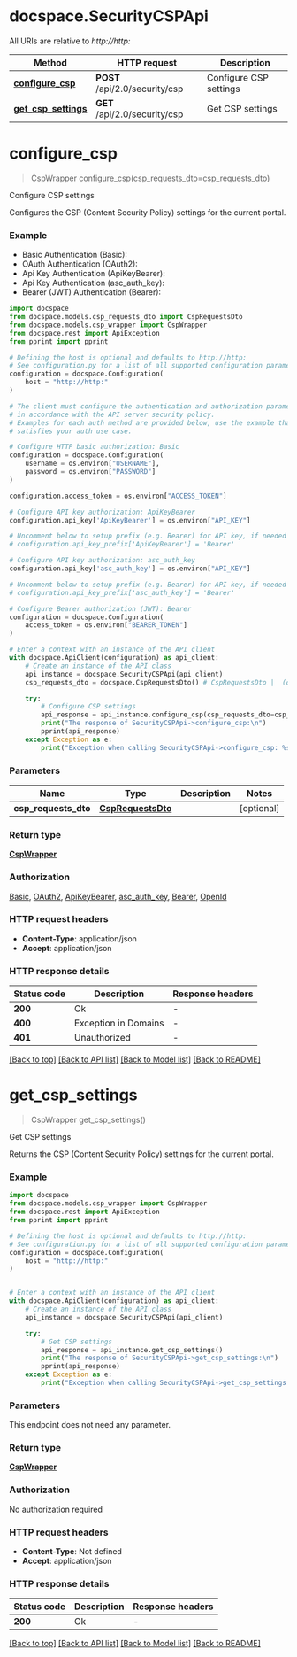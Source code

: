 # docspace.SecurityCSPApi

All URIs are relative to *http://http:*

Method | HTTP request | Description
------------- | ------------- | -------------
[**configure_csp**](SecurityCSPApi.md#configure_csp) | **POST** /api/2.0/security/csp | Configure CSP settings
[**get_csp_settings**](SecurityCSPApi.md#get_csp_settings) | **GET** /api/2.0/security/csp | Get CSP settings


# **configure_csp**
> CspWrapper configure_csp(csp_requests_dto=csp_requests_dto)

Configure CSP settings

Configures the CSP (Content Security Policy) settings for the current portal.

### Example

* Basic Authentication (Basic):
* OAuth Authentication (OAuth2):
* Api Key Authentication (ApiKeyBearer):
* Api Key Authentication (asc_auth_key):
* Bearer (JWT) Authentication (Bearer):

```python
import docspace
from docspace.models.csp_requests_dto import CspRequestsDto
from docspace.models.csp_wrapper import CspWrapper
from docspace.rest import ApiException
from pprint import pprint

# Defining the host is optional and defaults to http://http:
# See configuration.py for a list of all supported configuration parameters.
configuration = docspace.Configuration(
    host = "http://http:"
)

# The client must configure the authentication and authorization parameters
# in accordance with the API server security policy.
# Examples for each auth method are provided below, use the example that
# satisfies your auth use case.

# Configure HTTP basic authorization: Basic
configuration = docspace.Configuration(
    username = os.environ["USERNAME"],
    password = os.environ["PASSWORD"]
)

configuration.access_token = os.environ["ACCESS_TOKEN"]

# Configure API key authorization: ApiKeyBearer
configuration.api_key['ApiKeyBearer'] = os.environ["API_KEY"]

# Uncomment below to setup prefix (e.g. Bearer) for API key, if needed
# configuration.api_key_prefix['ApiKeyBearer'] = 'Bearer'

# Configure API key authorization: asc_auth_key
configuration.api_key['asc_auth_key'] = os.environ["API_KEY"]

# Uncomment below to setup prefix (e.g. Bearer) for API key, if needed
# configuration.api_key_prefix['asc_auth_key'] = 'Bearer'

# Configure Bearer authorization (JWT): Bearer
configuration = docspace.Configuration(
    access_token = os.environ["BEARER_TOKEN"]
)

# Enter a context with an instance of the API client
with docspace.ApiClient(configuration) as api_client:
    # Create an instance of the API class
    api_instance = docspace.SecurityCSPApi(api_client)
    csp_requests_dto = docspace.CspRequestsDto() # CspRequestsDto |  (optional)

    try:
        # Configure CSP settings
        api_response = api_instance.configure_csp(csp_requests_dto=csp_requests_dto)
        print("The response of SecurityCSPApi->configure_csp:\n")
        pprint(api_response)
    except Exception as e:
        print("Exception when calling SecurityCSPApi->configure_csp: %s\n" % e)
```



### Parameters


Name | Type | Description  | Notes
------------- | ------------- | ------------- | -------------
 **csp_requests_dto** | [**CspRequestsDto**](CspRequestsDto.md)|  | [optional] 

### Return type

[**CspWrapper**](CspWrapper.md)

### Authorization

[Basic](../README.md#Basic), [OAuth2](../README.md#OAuth2), [ApiKeyBearer](../README.md#ApiKeyBearer), [asc_auth_key](../README.md#asc_auth_key), [Bearer](../README.md#Bearer), [OpenId](../README.md#OpenId)

### HTTP request headers

 - **Content-Type**: application/json
 - **Accept**: application/json

### HTTP response details

| Status code | Description | Response headers |
|-------------|-------------|------------------|
**200** | Ok |  -  |
**400** | Exception in Domains |  -  |
**401** | Unauthorized |  -  |

[[Back to top]](#) [[Back to API list]](../README.md#documentation-for-api-endpoints) [[Back to Model list]](../README.md#documentation-for-models) [[Back to README]](../README.md)

# **get_csp_settings**
> CspWrapper get_csp_settings()

Get CSP settings

Returns the CSP (Content Security Policy) settings for the current portal.

### Example


```python
import docspace
from docspace.models.csp_wrapper import CspWrapper
from docspace.rest import ApiException
from pprint import pprint

# Defining the host is optional and defaults to http://http:
# See configuration.py for a list of all supported configuration parameters.
configuration = docspace.Configuration(
    host = "http://http:"
)


# Enter a context with an instance of the API client
with docspace.ApiClient(configuration) as api_client:
    # Create an instance of the API class
    api_instance = docspace.SecurityCSPApi(api_client)

    try:
        # Get CSP settings
        api_response = api_instance.get_csp_settings()
        print("The response of SecurityCSPApi->get_csp_settings:\n")
        pprint(api_response)
    except Exception as e:
        print("Exception when calling SecurityCSPApi->get_csp_settings: %s\n" % e)
```



### Parameters

This endpoint does not need any parameter.

### Return type

[**CspWrapper**](CspWrapper.md)

### Authorization

No authorization required

### HTTP request headers

 - **Content-Type**: Not defined
 - **Accept**: application/json

### HTTP response details

| Status code | Description | Response headers |
|-------------|-------------|------------------|
**200** | Ok |  -  |

[[Back to top]](#) [[Back to API list]](../README.md#documentation-for-api-endpoints) [[Back to Model list]](../README.md#documentation-for-models) [[Back to README]](../README.md)

